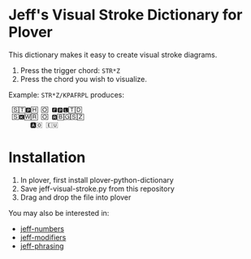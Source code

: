 # Jeff's Visual Stroke Dictionary for Plover

This dictionary makes it easy to create visual stroke diagrams.

1. Press the trigger chord: `STR*Z`
2. Press the chord you wish to visualize.

Example: `STR*Z/KPAFRPL` produces:

```
 🅂🅃🅿🄷 🄾 🅵🅿🅻🅃🄳
 🅂🅺🅆🅁 🄾 🆁🄱🄶🅂🅉
 　　　🅰🄾 🄴🅄
```

# Installation

1. In plover, first install plover-python-dictionary
2. Save jeff-visual-stroke.py from this repository
3. Drag and drop the file into plover

You may also be interested in:
* [jeff-numbers](https://github.com/jthlim/jeff-numbers)
* [jeff-modifiers](https://github.com/jthlim/jeff-modifiers)
* [jeff-phrasing](https://github.com/jthlim/jeff-phrasing)

